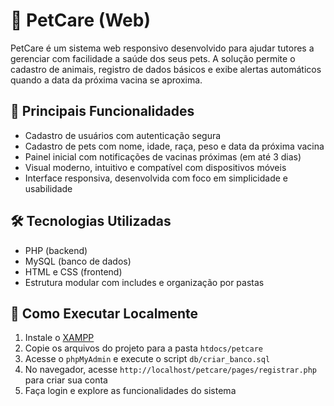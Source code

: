 # 🐾 PetCare (Web)
PetCare é um sistema web responsivo desenvolvido para ajudar tutores a gerenciar com facilidade a saúde dos seus pets. A solução permite o cadastro de animais, registro de dados básicos e exibe alertas automáticos quando a data da próxima vacina se aproxima.

## 🚀 Principais Funcionalidades
- Cadastro de usuários com autenticação segura
- Cadastro de pets com nome, idade, raça, peso e data da próxima vacina
- Painel inicial com notificações de vacinas próximas (em até 3 dias)
- Visual moderno, intuitivo e compatível com dispositivos móveis
- Interface responsiva, desenvolvida com foco em simplicidade e usabilidade

## 🛠️ Tecnologias Utilizadas
- PHP (backend)
- MySQL (banco de dados)
- HTML e CSS (frontend)
- Estrutura modular com includes e organização por pastas

## 🧪 Como Executar Localmente
1. Instale o [XAMPP](https://www.apachefriends.org/index.html)
2. Copie os arquivos do projeto para a pasta `htdocs/petcare`
3. Acesse o `phpMyAdmin` e execute o script `db/criar_banco.sql`
4. No navegador, acesse `http://localhost/petcare/pages/registrar.php` para criar sua conta
5. Faça login e explore as funcionalidades do sistema
